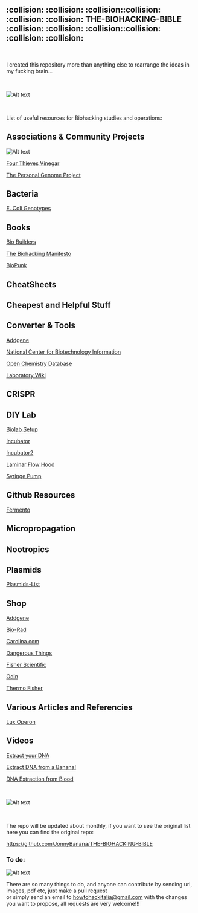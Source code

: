  <h2>:collision: :collision: :collision::collision: :collision: :collision: THE-BIOHACKING-BIBLE :collision: :collision: :collision::collision: :collision: :collision: </h2> 
 
 </BR>
 
 I created this repository more than anything else to rearrange the ideas in my fucking brain...
 
 </BR>
 
![Alt text](https://raw.githubusercontent.com/JonnyBanana/THE-BIOHACKING-BIBLE/master/img/bible.jpg)

</BR>

List of useful resources for Biohacking studies and operations:


<h2>Associations & Community Projects</h2>

![Alt text](https://raw.githubusercontent.com/JonnyBanana/THE-BIOHACKING-BIBLE/master/img/4ThievesVinegar.jpg)

<a href="https://fourthievesvinegar.org/">Four Thieves Vinegar</a>

<a href="https://www.personalgenomes.org/">The Personal Genome Project</a>


<h2>Bacteria</h2>

<a href="https://openwetware.org/wiki/E._coli_genotypes">E. Coli Genotypes</a>


<h2>Books</h2>

<a href="https://www.amazon.com/BioBuilder-Synthetic-Biology-Natalie-Kuldell/dp/1491904291/ref=sr_1_10?s=books&ie=UTF8&qid=1542778035&sr=1-10&keywords=biohacking">Bio Builders</a>


<a href="https://www.amazon.com/Biohacking-Manifesto-scientific-anti-aging-neuroscience-ebook/dp/B00X7CCNOY/ref=sr_1_6?s=books&ie=UTF8&qid=1542778035&sr=1-6&keywords=biohacking">The Biohacking Manifesto</a>

<a href="
https://www.amazon.com/Biopunk-Solving-Biotechs-Problems-Kitchens/dp/1617230073/ref=sr_1_17?s=books&ie=UTF8&qid=1542778024&sr=1-17&keywords=biohacking">BioPunk</a>




<h2>CheatSheets</h2>


<h2>Cheapest and Helpful Stuff</h2>


<h2>Converter & Tools</h2>

<a href="https://www.addgene.org/">Addgene</a>

<a href="https://www.ncbi.nlm.nih.gov/">National Center for Biotechnology Information</a>

<a href="https://pubchem.ncbi.nlm.nih.gov/">Open Chemistry Database</a>

<a href="http://lab.wikia.com/wiki/Laboratory_Wiki">Laboratory Wiki</a>


<h2>CRISPR</h2>


<h2>DIY Lab</h2>


<a href="https://makezine.com/2017/04/11/how-to-set-up-your-own-lab/">Biolab Setup</a>

<a href="https://biodesign.cc/2013/12/25/diy-incubator/">Incubator</a>

<a href="https://hackteria.org/wiki/DIY_Incubator">Incubator2</a>

<a href="https://www.instructables.com/id/Portable-Laminar-Flow-Hood/">Laminar Flow Hood</a>


<a href="https://hackaday.io/project/3794/logs">Syringe Pump</a>





<h2>Github Resources</h2>

<a href="https://github.com/BioDesignRealWorld/Fermento/">Fermento</a>




<h2>Micropropagation</h2>


<h2>Nootropics</h2>


<h2>Plasmids</h2>

<a href="http://www.subtiwiki.uni-goettingen.de/wiki/index.php/List_of_plasmids">Plasmids-List</a>


<h2>Shop</h2>

<a href="https://www.addgene.org/search/advanced/?q=&depositor=&article=&gene=&vector=&tags=&advanced_query=&results_per_page=20&page=1&selected_facets=popularity_exact%3A3&sort_type=relevance">Addgene</a>

  <a href="http://www.bio-rad.com/">Bio-Rad</a>
 
<a href="https://www.carolina.com/">Carolina.com</a>

  <a href="https://dangerousthings.com/">Dangerous Things</a>
 
 <a href="https://www.fishersci.com">Fisher Scientific</a>
 
  <a href="http://www.the-odin.com">Odin</a>
  
  <a href="https://www.thermofisher.com">Thermo Fisher</a>
  
  
  


<h2>Various Articles and Referencies</h2>

<a href="http://parts.igem.org/Lux">Lux Operon</a>




<h2>Videos</h2>

 <a href="https://www.youtube.com/watch?v=DaaRrR-ZHP4">Extract your DNA</a>
 
 <a href="https://www.youtube.com/watch?v=ew9-YGrgpWo">Extract DNA from a Banana!</a>
 
 <a href="https://www.youtube.com/watch?v=GfE04tpaqxU">DNA Extraction from Blood</a>
 
 </BR>
 
 
![Alt text](https://raw.githubusercontent.com/JonnyBanana/THE-BIOHACKING-BIBLE/master/img/brain-hack.JPG)

</BR>

The repo will be updated about monthly, if you want to see the original list here you can find the original repo:

https://github.com/JonnyBanana/THE-BIOHACKING-BIBLE


<h3>To do:</h3>

![Alt text](https://raw.githubusercontent.com/JonnyBanana/THE-BIOHACKING-BIBLE/master/img/logos.png)

There are so many things to do, and anyone can contribute by sending url, images, pdf etc, just make a pull request </BR>
or simply send an email to howtohackitalia@gmail.com with the changes you want to propose, all requests are very welcome!!!


